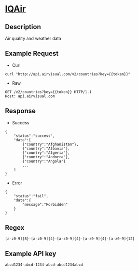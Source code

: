 # [IQAir](https://www.iqair.com/air-pollution-data-api)

## __Description__
Air quality and weather data

## __Example Request__
* Curl
```
curl "http://api.airvisual.com/v2/countries?key={{token}}"
```

* Raw
```
GET /v2/countries?key={{token}} HTTP/1.1
Host: api.airvisual.com
```

## __Response__
* Success
```
{
    "status":"success",
    "data":[
        {"country":"Afghanistan"},
        {"country":"Albania"},
        {"country":"Algeria"},
        {"country":"Andorra"},
        {"country":"Angola"}
        ...
    ]
}
```
* Error
```
{
    "status":"fail",
    "data":{
        "message":"Forbidden"
    }
}
```
## __Regex__
```
[a-z0-9]{8}-[a-z0-9]{4}-[a-z0-9]{4}-[a-z0-9]{4}-[a-z0-9]{12}
```

## __Example API key__
```
abcd1234-abcd-1234-abcd-abcd1234abcd
```